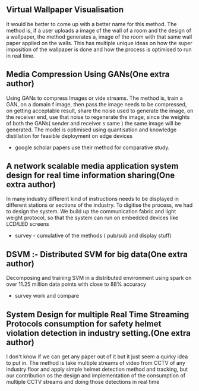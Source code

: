 ## Virtual Wallpaper Visualisation
It would be better to come up with a better name for this method. The method is, if a user uploads a image of the wall of a room and the design of a wallpaper, the method generates a, image of the room with that same wall paper applied on the walls. This has multiple unique ideas on how the super imposition of the wallpaper is done and how the process is optimised to run in real time.
## Media Compression Using GANs(One extra author)
Using GANs to compress Images or vide streams. The method is, train a GAN, on a domain f image, then pass the image needs to be compressed, on getting acceptable result, share the noise used to generate the image, on the receiver end, use that noise to regenerate the image, since the weights of both the GANs( sender and receiver s same ) the same image will be generated. The model is optimised using quantisation and knowledge distillation for feasible deployment on edge devices
- google scholar papers use their method for comparative study.

## A network scalable media application system design for real time information sharing(One extra author)

In many industry different kind of instructions needs to be displayed in different stations or sections of the industry. To digitise the process, we had to design the system. We build up the communication fabric and light weight protocol, so that the system can run on embedded devices like LCD/LED screens
- survey - cumulative of the methods ( pub/sub and display stuff)
## DSVM :- Distributed SVM for big data(One extra author)

Decomposing and training SVM in a distributed environment using spark on over 11.25 million data points with close to 88% accuracy
- survey work and compare
## System Design for multiple Real Time Streaming Protocols consumption for safety helmet violation detection in industry setting.(One extra author)
I don't know if we can get any paper out of it but it just seem a quirky idea to put in. The method is take multiple streams of video from CCTV of any industry floor and apply simple helmet detection method and tracking, but our contribution os the design and implementation of the consumption of multiple CCTV streams and doing those detections in real time